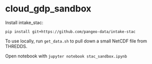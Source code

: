 # cloud_gdp_sandbox

Install intake_stac:

`pip install git+https://github.com/pangeo-data/intake-stac`

To use locally, run `get_data.sh` to pull down a small NetCDF file from THREDDS.

Open notebook with `jupyter notebook stac_sandbox.ipynb`

